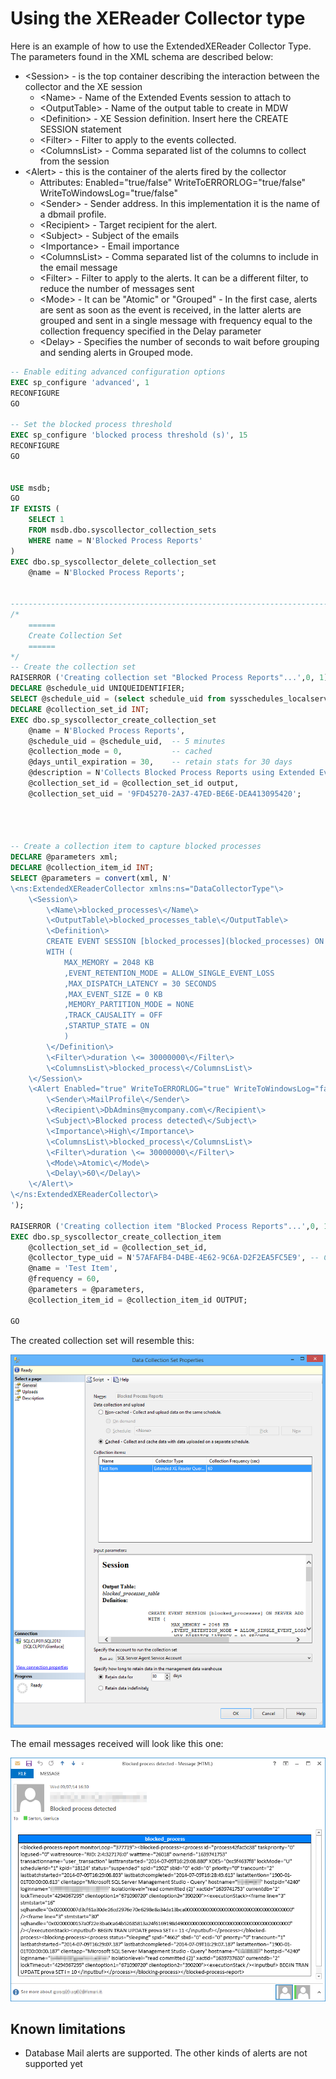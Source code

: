 # Using the XEReader Collector type

Here is an example of how to use the ExtendedXEReader Collector Type.
The parameters found in the XML schema are described below:

* \<Session\> - is the top container describing the interaction between the collector and the XE session
	* \<Name\> - Name of the Extended Events session to attach to
	* \<OutputTable\> - Name of the output table to create in MDW
	* \<Definition\> - XE Session definition. Insert here the CREATE SESSION statement
	* \<Filter\> - Filter to apply to the events collected.
	* \<ColumnsList\> - Comma separated list of the columns to collect from the session
* \<Alert\> - this is the container of the alerts fired by the collector
	* Attributes: Enabled="true/false" WriteToERRORLOG="true/false" WriteToWindowsLog="true/false"
	* \<Sender\> - Sender address. In this implementation it is the name of a dbmail profile.
	* \<Recipient\> - Target recipient for the alert.
	* \<Subject\> - Subject of the emails
	* \<Importance\> - Email importance
	* \<ColumnsList\> - Comma separated list of the columns to include in the email message
	* \<Filter\> - Filter to apply to the alerts. It can be a different filter, to reduce the number of messages sent
	* \<Mode\> - It can be "Atomic" or "Grouped" - In the first case, alerts are sent as soon as the event is received, in the latter alerts are grouped and sent in a single message with frequency equal to the collection frequency specified in the Delay parameter
	* \<Delay\> - Specifies the number of seconds to wait before grouping and sending alerts in Grouped mode.

```sql
-- Enable editing advanced configuration options
EXEC sp_configure 'advanced', 1
RECONFIGURE 
GO

-- Set the blocked process threshold
EXEC sp_configure 'blocked process threshold (s)', 15
RECONFIGURE 
GO


USE msdb;
GO
IF EXISTS (
	SELECT 1
	FROM msdb.dbo.syscollector_collection_sets
	WHERE name = N'Blocked Process Reports'
)
EXEC dbo.sp_syscollector_delete_collection_set 
    @name = N'Blocked Process Reports';
   

-----------------------------------------------------------------------------
/*
    ======
    Create Collection Set
    ======
*/
-- Create the collection set
RAISERROR ('Creating collection set "Blocked Process Reports"...',0, 1) WITH NOWAIT;
DECLARE @schedule_uid UNIQUEIDENTIFIER;
SELECT @schedule_uid = (select schedule_uid from sysschedules_localserver_view where name=N'CollectorSchedule_Every_5min');
DECLARE @collection_set_id INT;
EXEC dbo.sp_syscollector_create_collection_set 
    @name = N'Blocked Process Reports', 
    @schedule_uid = @schedule_uid,  -- 5 minutes
    @collection_mode = 0,           -- cached
    @days_until_expiration = 30,    -- retain stats for 30 days
    @description = N'Collects Blocked Process Reports using Extended Events', 
    @collection_set_id = @collection_set_id output, 
    @collection_set_uid = '9FD45270-2A37-47ED-BE6E-DEA413095420';




-- Create a collection item to capture blocked processes
DECLARE @parameters xml;
DECLARE @collection_item_id INT;
SELECT @parameters = convert(xml, N'
\<ns:ExtendedXEReaderCollector xmlns:ns="DataCollectorType"\>
    \<Session\>
        \<Name\>blocked_processes\</Name\>
        \<OutputTable\>blocked_processes_table\</OutputTable\>
		\<Definition\>
		CREATE EVENT SESSION [blocked_processes](blocked_processes) ON SERVER ADD EVENT sqlserver.blocked_process_report
		WITH (
			MAX_MEMORY = 2048 KB
			,EVENT_RETENTION_MODE = ALLOW_SINGLE_EVENT_LOSS
			,MAX_DISPATCH_LATENCY = 30 SECONDS
			,MAX_EVENT_SIZE = 0 KB
			,MEMORY_PARTITION_MODE = NONE
			,TRACK_CAUSALITY = OFF
			,STARTUP_STATE = ON
			)
		\</Definition\>
		\<Filter\>duration \<= 30000000\</Filter\>
		\<ColumnsList\>blocked_process\</ColumnsList\>
    \</Session\>
	\<Alert Enabled="true" WriteToERRORLOG="true" WriteToWindowsLog="false"\>
		\<Sender\>MailProfile\</Sender\>
		\<Recipient\>DbAdmins@mycompany.com\</Recipient\>
		\<Subject\>Blocked process detected\</Subject\>
		\<Importance\>High\</Importance\>
		\<ColumnsList\>blocked_process\</ColumnsList\>
		\<Filter\>duration \<= 30000000\</Filter\>
		\<Mode\>Atomic\</Mode\>
        \<Delay\>60\</Delay\>
	\</Alert\>
\</ns:ExtendedXEReaderCollector\>
');

RAISERROR ('Creating collection item "Blocked Process Reports"...',0, 1) WITH NOWAIT;
EXEC dbo.sp_syscollector_create_collection_item
    @collection_set_id = @collection_set_id,
    @collector_type_uid = N'57AFAFB4-D4BE-4E62-9C6A-D2F2EA5FC5E9', -- Collector Type
    @name = 'Test Item',
    @frequency = 60, 
    @parameters = @parameters,
    @collection_item_id = @collection_item_id OUTPUT;

GO 
```

The created collection set will resemble this:

![](Using%20the%20XEReader%20Collector%20type_XEReaderCollectionSet.png)

The email messages received will look like this one:

![](Using%20the%20XEReader%20Collector%20type_email.png)

## Known limitations

* Database Mail alerts are supported. The other kinds of alerts are not supported yet